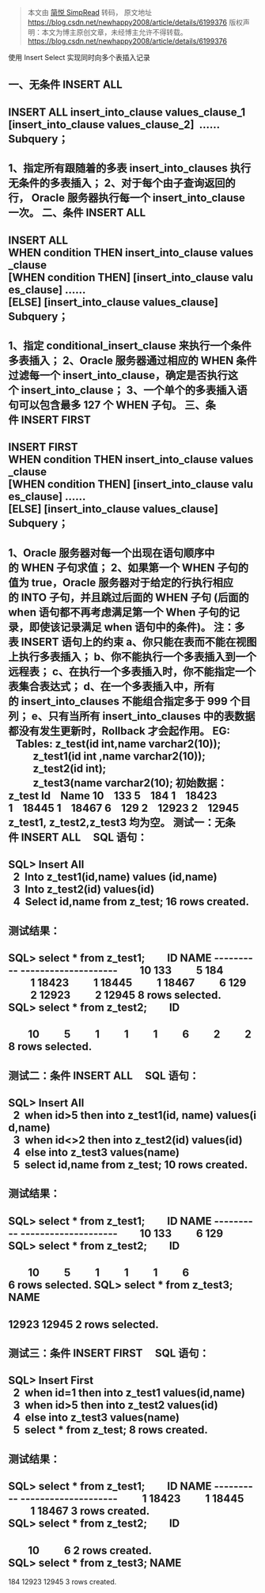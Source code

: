 > 本文由 [简悦 SimpRead](http://ksria.com/simpread/) 转码， 原文地址 https://blog.csdn.net/newhappy2008/article/details/6199376 版权声明：本文为博主原创文章，未经博主允许不得转载。 https://blog.csdn.net/newhappy2008/article/details/6199376 <link rel="stylesheet" href="https://csdnimg.cn/release/phoenix/template/css/ck_htmledit_views-d7e2a68c7c.css">

使用 Insert Select 实现同时向多个表插入记录

一、无条件 INSERT ALL
---------------------------------------------------------------------------------------------
INSERT ALL
insert_into_clause values_clause_1
[insert_into_clause values_clause_2] 
……
Subquery；
----------------------------------------------------------------------------------------------
1、指定所有跟随着的多表 insert_into_clauses 执行无条件的多表插入；
2、对于每个由子查询返回的行， Oracle 服务器执行每一个 insert_into_clause 一次。
二、条件 INSERT ALL
---------------------------------------------------------------------------------------------
INSERT ALL
WHEN condition THEN insert_into_clause values_clause
[WHEN condition THEN] [insert_into_clause values_clause]
……
[ELSE] [insert_into_clause values_clause] 
Subquery；
--------------------------------------------------------------------------------------------
1、指定 conditional_insert_clause 来执行一个条件多表插入；
2、Oracle 服务器通过相应的 WHEN 条件过滤每一个 insert_into_clause，确定是否执行这个 insert_into_clause；
3、一个单个的多表插入语句可以包含最多 127 个 WHEN 子句。
三、条件 INSERT FIRST
--------------------------------------------------------------------------------------------
INSERT FIRST
WHEN condition THEN insert_into_clause values_clause
[WHEN condition THEN] [insert_into_clause values_clause]
……
[ELSE] [insert_into_clause values_clause] 
Subquery；
--------------------------------------------------------------------------------------------
1、Oracle 服务器对每一个出现在语句顺序中的 WHEN 子句求值；
2、如果第一个 WHEN 子句的值为 true，Oracle 服务器对于给定的行执行相应的 INTO 子句，并且跳过后面的 WHEN 子句 (后面的 when 语句都不再考虑满足第一个 When 子句的记录，即使该记录满足 when 语句中的条件)。
注：多表 INSERT 语句上的约束
a、你只能在表而不能在视图上执行多表插入；
b、你不能执行一个多表插入到一个远程表；
c、在执行一个多表插入时，你不能指定一个表集合表达式；
d、在一个多表插入中，所有的 insert_into_clauses 不能组合指定多于 999 个目列；
e、只有当所有 insert_into_clauses 中的表数据都没有发生更新时，Rollback 才会起作用。
EG: 
   Tables: z_test(id int,name varchar2(10));
          z_test1(id int ,name varchar2(10));
          z_test2(id int);
          z_test3(name varchar2(10);
初始数据：z_test
Id    Name
10    133
5    184
1    18423
1    18445
1    18467
6    129
2    12923
2    12945
z_test1, z_test2,z_test3 均为空。
测试一：无条件 INSERT ALL
    SQL 语句：
----------------------------------------------------------------------------
SQL> Insert All 
  2  Into z_test1(id,name) values (id,name)
  3  Into z_test2(id) values(id)
  4  Select id,name from z_test;
16 rows created.
----------------------------------------------------------------------------
测试结果：
----------------------------------------------------------------------------
SQL> select * from z_test1;
        ID NAME
---------- --------------------
        10 133
         5 184
         1 18423
         1 18445
         1 18467
         6 129
         2 12923
         2 12945
8 rows selected.
SQL> select * from z_test2;
        ID
----------
        10
         5
         1
         1
         1
         6
         2
         2
8 rows selected.
----------------------------------------------------------------------------
测试二：条件 INSERT ALL
    SQL 语句：
----------------------------------------------------------------------------
SQL> Insert All
  2  when id>5 then into z_test1(id, name) values(id,name)
  3  when id<>2 then into z_test2(id) values(id)
  4  else into z_test3 values(name)
  5  select id,name from z_test;
10 rows created.
----------------------------------------------------------------------------
测试结果：
----------------------------------------------------------------------------
SQL> select * from z_test1;
        ID NAME
---------- --------------------
        10 133
         6 129
SQL> select * from z_test2;
        ID
----------
        10
         5
         1
         1
         1
         6
6 rows selected.
SQL> select * from z_test3;
NAME
--------------------
12923
12945
2 rows selected.
----------------------------------------------------------------------------
测试三：条件 INSERT FIRST
    SQL 语句：
----------------------------------------------------------------------------
SQL> Insert First 
  2  when id=1 then into z_test1 values(id,name)
  3  when id>5 then into z_test2 values(id)
  4  else into z_test3 values(name)
  5  select * from z_test;
8 rows created.
----------------------------------------------------------------------------
测试结果：
----------------------------------------------------------------------------
SQL> select * from z_test1;
        ID NAME
---------- --------------------
         1 18423
         1 18445
         1 18467
3 rows created.
SQL> select * from z_test2;
        ID
----------
        10
         6
2 rows created.
SQL> select * from z_test3;
NAME
--------------------
184
12923
12945
3 rows created.